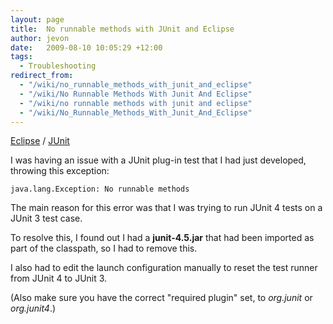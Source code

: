 ```yaml
---
layout: page
title:  No runnable methods with JUnit and Eclipse
author: jevon
date:   2009-08-10 10:05:29 +12:00
tags:
  - Troubleshooting
redirect_from:
  - "/wiki/no_runnable_methods_with_junit_and_eclipse"
  - "/wiki/No Runnable Methods With Junit And Eclipse"
  - "/wiki/no runnable methods with junit and eclipse"
  - "/wiki/No_Runnable_Methods_With_Junit_And_Eclipse"
---
```


[Eclipse](Eclipse.md) / [JUnit](junit.md)

I was having an issue with a JUnit plug-in test that I had just developed, throwing this exception:

`java.lang.Exception: No runnable methods`

The main reason for this error was that I was trying to run JUnit 4 tests on a JUnit 3 test case.

To resolve this, I found out I had a **junit-4.5.jar** that had been imported as part of the classpath, so I had to remove this.

I also had to edit the launch configuration manually to reset the test runner from JUnit 4 to JUnit 3.

(Also make sure you have the correct "required plugin" set, to _org.junit_ or _org.junit4_.)
